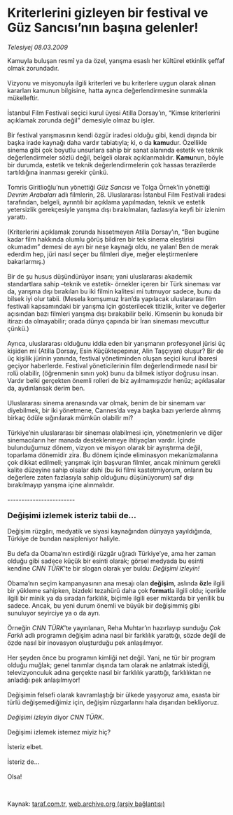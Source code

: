 # Kriterlerini gizleyen bir festival ve Güz Sancısı’nın başına gelenler!

*Telesiyej 08.03.2009*

<div class="taraf_structure_2col_1zq">
<div class="margen_n">



 <p>Kamuyla buluşan resmî ya da özel, yarışma esaslı her kültürel etkinlik şeffaf olmak zorundadır. <br/><br/>Vizyonu ve misyonuyla ilgili kriterleri ve bu kriterlere uygun olarak alınan kararları kamunun bilgisine, hatta ayrıca değerlendirmesine sunmakla mükelleftir. <br/><br/>İstanbul Film Festivali seçici kurul üyesi Atilla Dorsay’ın, “Kimse kriterlerini açıklamak zorunda değil” demesiyle olmaz bu işler. <br/><br/>Bir festival yarışmasının kendi özgür iradesi olduğu gibi, kendi dışında bir başka irade kaynağı daha vardır tabiatıyla; ki, o da <b>kamu</b>dur. Özellikle sinema gibi çok boyutlu unsurlara sahip bir sanat alanında estetik ve teknik değerlendirmeler sözlü değil, belgeli olarak açıklanmalıdır. <b>Kamu</b>nun, böyle bir durumda, estetik ve teknik değerlendirmelerin çok hassas terazilerde tartıldığına inanması gerekir çünkü. <br/><br/>Tomris Giritlioğlu’nun yönettiği <i>Güz Sancısı</i> ve Tolga Örnek’in yönettiği <i>Devrim Arabaları</i> adlı filmlerin, 28. Uluslararası İstanbul Film Festivali iradesi tarafından, belgeli, ayrıntılı bir açıklama yapılmadan, teknik ve estetik yetersizlik gerekçesiyle yarışma dışı bırakılmaları, fazlasıyla keyfi bir izlenim yarattı. <br/><br/>(Kriterlerini açıklamak zorunda hissetmeyen Atilla Dorsay’ın, “Ben bugüne kadar film hakkında olumlu görüş bildiren bir tek sinema eleştirisi okumadım” demesi de ayrı bir neşe kaynağı oldu, ne yalan! Ben de merak ederdim hep, jüri nasıl seçer bu filmleri diye, meğer eleştirmenlere bakarlarmış.) <br/><br/>Bir de şu husus düşündürüyor insanı; yani uluslararası akademik standartlara sahip –teknik ve estetik- örnekler içeren bir Türk sineması var da, yarışma dışı bırakılan bu iki filmin kalitesi mi tutmuyor sadece, bunu da bilsek iyi olur tabii. (Mesela komşumuz İran’da yapılacak uluslararası film festivali kapsamındaki bir yarışma için gösterilecek titizlik, kriter ve değerler açısından bazı filmleri yarışma dışı bırakabilir belki. Kimsenin bu konuda bir itirazı da olmayabilir; orada dünya çapında bir İran sineması mevcuttur çünkü.) <br/><br/>Ayrıca, uluslararası olduğunu iddia eden bir yarışmanın profesyonel jürisi üç kişiden mi (Atilla Dorsay, Esin Küçüktepepınar, Alin Taşçıyan) oluşur? Bir de üç kişilik jürinin yanında, festival yönetiminden oluşan seçici kurul ibaresi geçiyor haberlerde. Festival yöneticilerinin film değerlendirmede nasıl bir rolü olabilir, (öğrenmenin sınırı yok) bunu da bilmek istiyor doğrusu insan. Vardır belki gerçekten önemli rolleri de biz ayılmamışızdır henüz; açıklasalar da, aydınlansak derim ben. <br/><br/>Uluslararası sinema arenasında var olmak, benim de bir sinemam var diyebilmek, bir iki yönetmene, Cannes’da veya başka bazı yerlerde alınmış birkaç ödüle sığınılarak mümkün olabilir mi? <br/><br/>Türkiye’nin uluslararası bir sineması olabilmesi için, yönetmenlerin ve diğer sinemacıların her manada desteklenmeye ihtiyaçları vardır. İçinde bulunduğumuz dönem, vizyon ve misyon olarak bir ayrıştırma değil, toparlama dönemidir zira. Bu dönem içinde eliminasyon mekanizmalarına çok dikkat edilmeli; yarışmak için başvuran filmler, ancak minimum gerekli kalite düzeyine sahip olsalar dahi (bu iki filmi kastetmiyorum, onların bu değerlere zaten fazlasıyla sahip olduğunu düşünüyorum) saf dışı bırakılmayıp yarışma içine alınmalıdır. <br/><br/>------------------------<b></b> <br/><br/><font size="4"><strong>Değişimi izlemek isteriz tabii de...</strong></font> <br/><br/>Değişim rüzgârı, medyatik ve siyasi kaynağından dünyaya yayıldığında, Türkiye de bundan nasipleniyor haliyle. <br/><br/>Bu defa da Obama’nın estirdiği rüzgâr uğradı Türkiye’ye, ama her zaman olduğu gibi sadece küçük bir esinti olarak; görsel medyada bu esinti kendine <i>CNN TÜRK</i>’te bir slogan olarak yer buldu: <i>Değişimi izleyin! </i><br/><br/>Obama’nın seçim kampanyasının ana mesajı olan <b>değişim</b>, aslında <b>öz</b>le ilgili bir yükleme sahipken, bizdeki tezahürü daha çok<b> format</b>la ilgili oldu; içerikle ilgili bir minik ya da sıradan farklılık, biçimle ilgili eser miktarda bir yenilik bu sadece. Ancak, bu yeni durum önemli ve büyük bir değişimmiş gibi sunuluyor seyirciye ya o da ayrı. <br/><br/>Örneğin <i>CNN TÜRK</i>’te yayınlanan, Reha Muhtar’ın hazırlayıp sunduğu<i> Çok Farklı</i> adlı programın değişim adına nasıl bir farklılık yarattığı, sözde değil de özde nasıl bir inovasyon oluşturduğu pek anlaşılmıyor. <br/><br/>Her şeyden önce bu programın kimliği net değil. Yani, ne tür bir program olduğu muğlak; genel tanımlar dışında tam olarak ne anlatmak istediği, televizyonculuk adına gerçekte nasıl bir farklılık yarattığı, farklılıktan ne anladığı pek anlaşılmıyor! <br/><br/>Değişimin felsefi olarak kavramlaştığı bir ülkede yaşıyoruz ama, esasta bir türlü değişemediğimiz için, değişim rüzgarlarını hala dışarıdan bekliyoruz.<i> <br/><br/>Değişimi izleyin</i> diyor<i> CNN TÜRK</i>. <br/><br/>Değişimi izlemek istemez miyiz hiç? <br/><br/>İsteriz elbet. <br/><br/>İsteriz de... <br/><br/>Olsa!</p>

<br/>


<div id="taraf_not">
</div>

</div>


</div>

Kaynak: [taraf.com.tr](http://www.taraf.com.tr:80/makale/4385.htm), [web.archive.org (arşiv bağlantısı)](http://web.archive.org/web/20090323194031/http://www.taraf.com.tr:80/makale/4385.htm)
